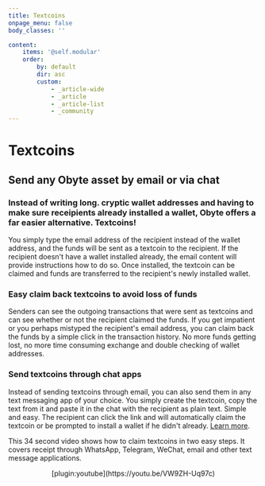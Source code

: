 ```yaml
---
title: Textcoins 
onpage_menu: false
body_classes: ''

content:
    items: '@self.modular'
    order:
        by: default
        dir: asc
        custom:
            - _article-wide
            - _article
            - _article-list
            - _community
---
```



# Textcoins
## Send any Obyte asset by email or via chat
### Instead of writing long. cryptic wallet addresses and having to make sure receipients already installed a wallet, Obyte offers a far easier alternative. Textcoins!
You simply type the email address of the recipient instead of the wallet address, and the funds will be sent as a textcoin to the recipient. If the recipient doesn't have a wallet installed already, the email content will provide instructions how to do so. Once installed, the textcoin can be claimed and funds are transferred to the recipient's newly installed wallet. 
### Easy claim back textcoins to avoid loss of funds
Senders can see the outgoing transactions that were sent as textcoins and can see whether or not the recipient claimed the funds. If you get impatient or you perhaps mistyped the recipient's email address, you can claim back the funds by a simple click in the transaction history. No more funds getting lost, no more time consuming exchange and double checking of wallet addresses.
### Send textcoins through chat apps
Instead of sending textcoins through email, you can also send them in any text messaging app of your choice. You simply create the textcoin, copy the text from it and paste it in the chat with the recipient as plain text. Simple and easy. The recipient can click the link and will automatically claim the textcoin or be prompted to install a wallet if he didn't already.
[Learn more](https://medium.com/obyte/sending-cryptocurrency-to-email-5c9bce22b8a9).

This 34 second video shows how to claim textcoins in two easy steps. It covers receipt through WhatsApp, Telegram, WeChat, email and other text message applications.
<div align="center">
	<div style="width: 500px">
		[plugin:youtube](https://youtu.be/VW9ZH-Uq97c)
	</div>
</div>
